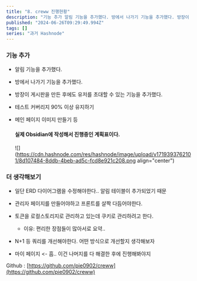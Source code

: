 ```yaml
---
title: "8. creww 진행현황"
description: "기능 추가 알림 기능을 추가했다. 방에서 나가기 기능을 추가했다. 방장이 게시판을 만든 후에도 유저를 초대할 수 있는 기능을 추가했다. 테스트 커버리지 90% 이상 유지하기 메인 페이지 이미지 만들기 등 실제 Obsidian에 작성해서 진행중인 계획표이다. 더 생각해보기 일단 ERD 다이어그램을 수정해야한다.. 알림 테이블이 추가되었기 때문 관리자 페이지를 만들어야하고 프론트를 살짝 다듬어야한다. 토큰을 로컬스토리지로 관..."
published: "2024-06-26T09:29:49.994Z"
tags: []
series: "과거 Hashnode"
---
```


### 기능 추가

* 알림 기능을 추가했다.
    
* 방에서 나가기 기능을 추가했다.
    
* 방장이 게시판을 만든 후에도 유저를 초대할 수 있는 기능을 추가했다.
    
* 테스트 커버리지 90% 이상 유지하기
    
* 메인 페이지 이미지 만들기 등
    
    #### 실제 Obsidian에 작성해서 진행중인 계획표이다.
    
    ![](https://cdn.hashnode.com/res/hashnode/image/upload/v1719393762101/8d107484-8ddb-4beb-ad5c-fcd8e921c208.png align="center")
    

### 더 생각해보기

* 일단 ERD 다이어그램을 수정해야한다.. 알림 테이블이 추가되었기 때문
    
* 관리자 페이지를 만들어야하고 프론트를 살짝 다듬어야한다.
    
* 토큰을 로컬스토리지로 관리하고 있는데 쿠키로 관리하려고 한다.
    
    * 이유: 편리한 장점들이 많아서로 요약..
        
* N+1 등 쿼리를 개선해야한다. 어떤 방식으로 개선할지 생각해보자
    
* 마이 페이지 &lt;- 흠.. 이건 나머지를 다 해결한 후에 진행해봐야지
    

Github : [https://github.com/pie0902/creww](https://github.com/pie0902/creww)